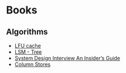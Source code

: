 # Books

## Algorithms

- [LFU cache](./lfu.pdf)
- [LSM - Tree](./lsmtree.pdf)
- [System Design Interview An Insider’s Guide](./system_design_interview.pdf)
- [Column Stores](./columnstoresfntdbs.pdf)